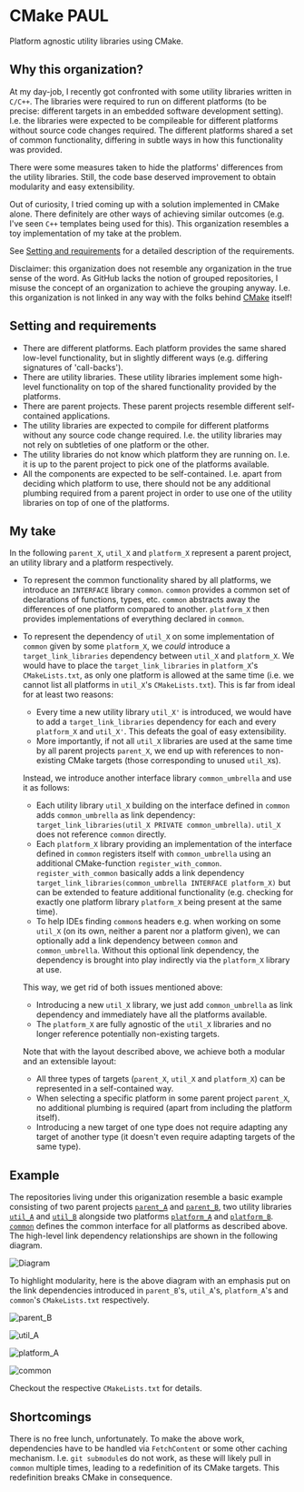 # CMake PAUL

Platform agnostic utility libraries using CMake.

## Why this organization?

At my day-job, I recently got confronted with some utility libraries written in `C/C++`.
The libraries were required to run on different platforms (to be precise: different targets in an embedded software development setting).
I.e. the libraries were expected to be compileable for different platforms without source code changes required.
The different platforms shared a set of common functionality, differing in subtle ways in how this functionality was provided.

There were some measures taken to hide the platforms' differences from the utility libraries.
Still, the code base deserved improvement to obtain modularity and easy extensibility.

Out of curiosity, I tried coming up with a solution implemented in CMake alone.
There definitely are other ways of achieving similar outcomes (e.g. I've seen `C++` templates being used for this).
This organization resembles a toy implementation of my take at the problem.

See [Setting and requirements](#setting-and-requirements) for a detailed description of the requirements.

Disclaimer: this organization does not resemble any organization in the true sense of the word.
As GitHub lacks the notion of grouped repositories, I misuse the concept of an organization to achieve the grouping anyway.
I.e. this organization is not linked in any way with the folks behind [CMake](https://cmake.org/) itself!

## Setting and requirements

- There are different platforms.
  Each platform provides the same shared low-level functionality, but in slightly different ways (e.g. differing signatures of 'call-backs').
- There are utility libraries.
  These utility libraries implement some high-level functionality on top of the shared functionality provided by the platforms.
- There are parent projects.
  These parent projects resemble different self-contained applications.
- The utility libraries are expected to compile for different platforms without any source code change required.
  I.e. the utility libraries may not rely on subtleties of one platform or the other.
- The utility libraries do not know which platform they are running on.
  I.e. it is up to the parent project to pick one of the platforms available.
- All the components are expected to be self-contained.
  I.e. apart from deciding which platform to use, there should not be any additional plumbing required from a parent project in order to use one of the utility libraries on top of one of the platforms.

## My take

In the following `parent_X`, `util_X` and `platform_X` represent a parent project, an utility library and a platform respectively.

- To represent the common functionality shared by all platforms, we introduce an `INTERFACE` library `common`.
  `common` provides a common set of declarations of functions, types, etc.
  `common` abstracts away the differences of one platform compared to another.
  `platform_X` then provides implementations of everything declared in `common`.
- To represent the dependency of `util_X` on some implementation of `common` given by some `platform_X`, we _could_ introduce a `target_link_libraries` dependency between `util_X` and `platform_X`.
  We would have to place the `target_link_libraries` in `platform_X`'s `CMakeLists.txt`, as only one platform is allowed at the same time (i.e. we cannot list all platforms in `util_X`'s `CMakeLists.txt`).
  This is far from ideal for at least two reasons:
  - Every time a new utility library `util_X'` is introduced, we would have to add a `target_link_libraries` dependency for each and every `platform_X` and `util_X'`.
    This defeats the goal of easy extensibility.
  - More importantly, if not all `util_X` libraries are used at the same time by all parent projects `parent_X`, we end up with references to non-existing CMake targets (those corresponding to unused `util_X`s).

  Instead, we introduce another interface library `common_umbrella` and use it as follows:
  - Each utility library `util_X` building on the interface defined in `common` adds `common_umbrella` as link dependency: `target_link_libraries(util_X PRIVATE common_umbrella)`.
    `util_X` does not reference `common` directly.
  - Each `platform_X` library providing an implementation of the interface defined in `common` registers itself with `common_umbrella` using an additional CMake-function `register_with_common`.
    `register_with_common` basically adds a link dependency `target_link_libraries(common_umbrella INTERFACE platform_X)` but can be extended to feature additional functionality (e.g. checking for exactly one platform library `platform_X` being present at the same time).
  - To help IDEs finding `common`s headers e.g. when working on some `util_X` (on its own, neither a parent nor a platform given), we can optionally add a link dependency between `common` and `common_umbrella`.
    Without this optional link dependency, the dependency is brought into play indirectly via the `platform_X` library at use.

  This way, we get rid of both issues mentioned above:
  - Introducing a new `util_X` library, we just add `common_umbrella` as link dependency and immediately have all the platforms available.
  - The `platform_X` are fully agnostic of the `util_X` libraries and no longer reference potentially non-existing targets.

  Note that with the layout described above, we achieve both a modular and an extensible layout:
  - All three types of targets (`parent_X`, `util_X` and `platform_X`) can be represented in a self-contained way.
  - When selecting a specific platform in some parent project `parent_X`, no additional plumbing is required (apart from including the platform itself).
  - Introducing a new target of one type does not require adapting any target of another type (it doesn't even require adapting targets of the same type).

## Example

The repositories living under this origanization resemble a basic example consisting of two parent projects [`parent_A`](https://github.com/cmake-paul/parent_a) and [`parent_B`](https://github.com/cmake-paul/parent_b), two utility libraries [`util_A`](https://github.com/cmake-paul/util_a) and [`util_B`](https://github.com/cmake-paul/util_b) alongside two platforms [`platform_A`](https://github.com/cmake-paul/platform_a) and [`platform_B`](https://github.com/cmake-paul/platform_b).
[`common`](https://github.com/cmake-paul/common) defines the common interface for all platforms as described above.
The high-level link dependency relationships are shown in the following diagram.

![Diagram](profile/img/diagram.svg)

To highlight modularity, here is the above diagram with an emphasis put on the link dependencies introduced in `parent_B`'s, `util_A`'s, `platform_A`'s and `common`'s `CMakeLists.txt` respectively.

![parent_B](profile/img/parent_B.svg)

![util_A](profile/img/util_A.svg)

![platform_A](profile/img/platform_A.svg)

![common](profile/img/common.svg)

Checkout the respective `CMakeLists.txt` for details.

## Shortcomings

There is no free lunch, unfortunately.
To make the above work, dependencies have to be handled via `FetchContent` or some other caching mechanism.
I.e. `git submodule`s do not work, as these will likely pull in `common` multiple times, leading to a redefinition of its CMake targets.
This redefinition breaks CMake in consequence.
